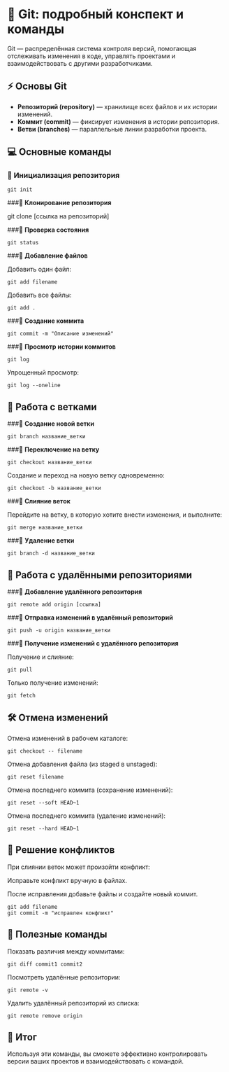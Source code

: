 # **🚀 Git: подробный конспект и команды**

Git — распределённая система контроля версий, помогающая отслеживать изменения в коде, управлять проектами и взаимодействовать с другими разработчиками.

## **⚡ Основы Git**

- **Репозиторий (repository)** — хранилище всех файлов и их истории изменений.
- **Коммит (commit)** — фиксирует изменения в истории репозитория.
- **Ветви (branches)** — параллельные линии разработки проекта.

## **💻 Основные команды**

### 🔹 **Инициализация репозитория**
```
git init
```
###🔹 **Клонирование репозитория**

git clone [ссылка на репозиторий]

###🔹 **Проверка состояния**
```
git status
```
###🔹 **Добавление файлов**

Добавить один файл:
```
git add filename
```
Добавить все файлы:
```
git add .
```
###🔹 **Создание коммита**
```
git commit -m "Описание изменений"
```
###🔹 **Просмотр истории коммитов**
```
git log
```
Упрощенный просмотр:
```
git log --oneline
```
## 🔄 **Работа с ветками**

###🔹 **Создание новой ветки**
```
git branch название_ветки
```
###🔹 **Переключение на ветку**
```
git checkout название_ветки
```
Создание и переход на новую ветку одновременно:
```
git checkout -b название_ветки
```
###🔹 **Слияние веток**

Перейдите на ветку, в которую хотите внести изменения, и выполните:
```
git merge название_ветки
```
###🔹 **Удаление ветки**
```
git branch -d название_ветки
```
## **📡 Работа с удалёнными репозиториями**

###🔹 **Добавление удалённого репозитория**
```
git remote add origin [ссылка]
```
###🔹 **Отправка изменений в удалённый репозиторий**
```
git push -u origin название_ветки
```
###🔹 **Получение изменений с удалённого репозитория**

Получение и слияние:
```
git pull
```
Только получение изменений:
```
git fetch
```
## 🛠️ **Отмена изменений**

Отмена изменений в рабочем каталоге:
```
git checkout -- filename
```
Отмена добавления файла (из staged в unstaged):
```
git reset filename
```
Отмена последнего коммита (сохранение изменений):
```
git reset --soft HEAD~1
```
Отмена последнего коммита (удаление изменений):
```
git reset --hard HEAD~1
```
## 🚨 **Решение конфликтов**

При слиянии веток может произойти конфликт:

Исправьте конфликт вручную в файлах.

После исправления добавьте файлы и создайте новый коммит.
```
git add filename
git commit -m "исправлен конфликт"
```
## 🧭 **Полезные команды**

Показать различия между коммитами:
```
git diff commit1 commit2
```
Посмотреть удалённые репозитории:
```
git remote -v
```
Удалить удалённый репозиторий из списка:
```
git remote remove origin
```
## 📌 **Итог**
Используя эти команды, вы сможете эффективно контролировать версии ваших проектов и взаимодействовать с командой.
